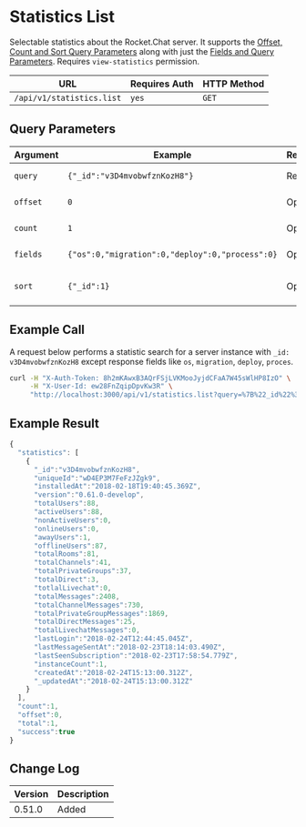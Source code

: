 # Statistics List

Selectable statistics about the Rocket.Chat server. It supports the [Offset, Count and Sort Query Parameters](../../offset-and-count-and-sort-info.md) along with just the [Fields and Query Parameters](../../query-and-fields-info.md). Requires `view-statistics` permission.

| URL                       | Requires Auth | HTTP Method |
| ------------------------- | ------------- | ----------- |
| `/api/v1/statistics.list` | `yes`         | `GET`       |

## Query Parameters

| Argument | Example                                         | Required | Description                                                          |
| -------- | ----------------------------------------------- | -------- | -------------------------------------------------------------------- |
| `query`  | `{"_id":"v3D4mvobwfznKozH8"}`                   | Required | See [Query Parameter](../../query-and-fields-info.md)                |
| `offset` | `0`                                             | Optional | See [Offset Parameter](../../offset-and-count-and-sort-info.md)      |
| `count`  | `1`                                             | Optional | See [Count Parameter](../../offset-and-count-and-sort-info.md)       |
| `fields` | `{"os":0,"migration":0,"deploy":0,"process":0}` | Optional | See [Fields Parameters](../../query-and-fields-info.md)              |
| `sort`   | `{"_id":1}`                                     | Optional | See [Sort Query Parameters](../../offset-and-count-and-sort-info.md) |

## Example Call

A request below performs a statistic search for a server instance with `_id: v3D4mvobwfznKozH8` except response fields like `os`, `migration`, `deploy`, `proces`.

```bash
curl -H "X-Auth-Token: 8h2mKAwxB3AQrFSjLVKMooJyjdCFaA7W45sWlHP8IzO" \
     -H "X-User-Id: ew28FnZqipDpvKw3R" \
     "http://localhost:3000/api/v1/statistics.list?query=%7B%22_id%22%3A%22v3D4mvobwfznKozH8%22%7D&fields=%7B%22os%22%3A0%2C%22migration%22%3A0%2C%22deploy%22%3A0%2C%22process%22%3A0%7D"
```

## Example Result

```javascript
{
  "statistics": [
    {
      "_id":"v3D4mvobwfznKozH8",
      "uniqueId":"wD4EP3M7FeFzJZgk9",
      "installedAt":"2018-02-18T19:40:45.369Z",
      "version":"0.61.0-develop",
      "totalUsers":88,
      "activeUsers":88,
      "nonActiveUsers":0,
      "onlineUsers":0,
      "awayUsers":1,
      "offlineUsers":87,
      "totalRooms":81,
      "totalChannels":41,
      "totalPrivateGroups":37,
      "totalDirect":3,
      "totlalLivechat":0,
      "totalMessages":2408,
      "totalChannelMessages":730,
      "totalPrivateGroupMessages":1869,
      "totalDirectMessages":25,
      "totalLivechatMessages":0,
      "lastLogin":"2018-02-24T12:44:45.045Z",
      "lastMessageSentAt":"2018-02-23T18:14:03.490Z",
      "lastSeenSubscription":"2018-02-23T17:58:54.779Z",
      "instanceCount":1,
      "createdAt":"2018-02-24T15:13:00.312Z",
      "_updatedAt":"2018-02-24T15:13:00.312Z"
    }
  ],
  "count":1,
  "offset":0,
  "total":1,
  "success":true
}
```

## Change Log

| Version | Description |
| ------- | ----------- |
| 0.51.0  | Added       |

